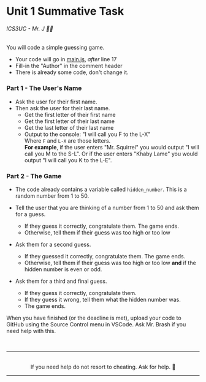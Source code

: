 # Unit 1 Summative Task

###### ICS3UC - Mr. J :panda_face:🐠


You will code a simple guessing game. 

- Your code will go in [main.js](main.js), _after_ line 17
- Fill-in the "Author" in the comment header 
- There is already some code, don't change it.

### Part 1 - The User's Name
 
- Ask the user for their first name.
- Then ask the user for their last name.
    - Get the first letter of their first name
    - Get the first letter of their last name
    - Get the last letter of their last name
    - Output to the console: "I will call you F to the L-X"<br>Where `F` and `L-X` are those letters.<br>**For example**, if the user enters "Mr. Squirrel" you would output "I will call you M to the S-L". Or if the user enters "Khaby Lame" you would output "I will call you K to the L-E".

### Part 2 - The Game

- The code already contains a variable called `hidden_number`. This is a random number from 1 to 50.

- Tell the user that you are thinking of a number from 1 to 50 and ask them for a guess.
    - If they guess it correctly, congratulate them. The game ends.
    - Otherwise, tell them if their guess was too high or too low
  
- Ask them for a second guess.
    - If they guessed it correctly, congratulate them. The game ends.
    - Otherwise, tell them if their guess was too high or too low **and** if the hidden number is even or odd.

- Ask them for a third and final guess.
    - If they guess it correctly, congratulate them.
    - If they guess it wrong, tell them what the hidden number was.
    - The game ends.

When you have finished (or the deadline is met), upload your code to GitHub using the Source Control menu in VSCode. Ask Mr. Brash if you need help with this.

<br>

---
<br>
<div style="text-align:center">If you need help do not resort to cheating. Ask for help. 🐠 </div>

---

